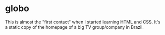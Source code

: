 # globo
This is almost the "first contact" when I started learning HTML and CSS.
It's a static copy of the homepage of a big TV group/company in Brazil.
